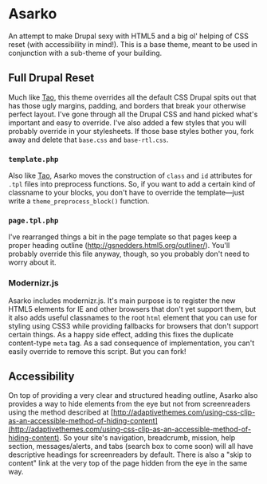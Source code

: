 # Asarko
An attempt to make Drupal sexy with HTML5 and a big ol' helping of CSS reset (with accessibility in mind!). This is a base theme, meant to be used in conjunction with a sub-theme of your building.

## Full Drupal Reset
Much like [Tao](code.developmentseed.org/tao), this theme overrides all the default CSS Drupal spits out that has those ugly margins, padding, and borders that break your otherwise perfect layout. I've gone through all the Drupal CSS and hand picked what's important and easy to override. I've also added a few styles that you will probably override in your stylesheets. If those base styles bother you, fork away and delete that `base.css` and `base-rtl.css`.

### `template.php`
Also like [Tao](code.developmentseed.org/tao), Asarko moves the construction of `class` and `id` attributes for `.tpl` files into preprocess functions. So, if you want to add a certain kind of classname to your blocks, you don't have to override the template&mdash;just write a `theme_preprocess_block()` function.

### `page.tpl.php`
I've rearranged things a bit in the page template so that pages keep a proper heading outline (http://gsnedders.html5.org/outliner/). You'll probably override this file anyway, though, so you probably don't need to worry about it.

### Modernizr.js
Asarko includes modernizr.js. It's main purpose is to register the new HTML5 elements for IE and other browsers that don't yet support them, but it also adds useful classnames to the root `html` element that you can use for styling using CSS3 while providing fallbacks for browsers that don't support certain things. As a happy side effect, adding this fixes the duplicate content-type `meta` tag. As a sad consequence of implementation, you can't easily override to remove this script. But you can fork!

## Accessibility
On top of providing a very clear and structured heading outline, Asarko also provides a way to hide elements from the eye but not from screenreaders using the method described at [http://adaptivethemes.com/using-css-clip-as-an-accessible-method-of-hiding-content](http://adaptivethemes.com/using-css-clip-as-an-accessible-method-of-hiding-content). So your site's navigation, breadcrumb, mission, help section, messages/alerts, and tabs (search box to come soon) will all have descriptive headings for screenreaders by default. There is also a "skip to content" link at the very top of the page hidden from the eye in the same way.